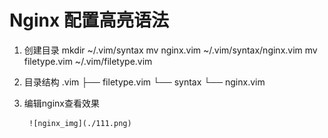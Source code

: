 # Nginx 配置高亮语法

1. 创建目录
mkdir ~/.vim/syntax
mv nginx.vim ~/.vim/syntax/nginx.vim
mv filetype.vim ~/.vim/filetype.vim

2. 目录结构
.vim
├── filetype.vim
└── syntax
    └── nginx.vim

3. 编辑nginx查看效果

        ![nginx_img](./111.png)

